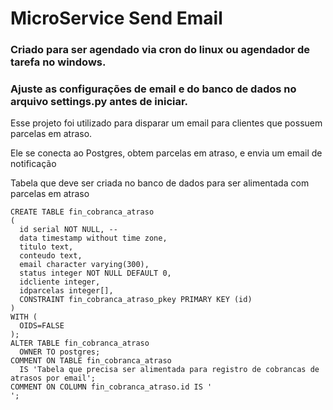 # MicroService Send Email

### Criado para ser agendado via cron do linux ou agendador de tarefa no windows.

### Ajuste as configurações de email e do banco de dados no arquivo settings.py antes de iniciar.


Esse projeto foi utilizado para disparar um email para clientes que possuem parcelas em atraso.

Ele se conecta ao Postgres, obtem parcelas em atraso, e envia um email de notificação

Tabela que deve ser criada no banco de dados para ser alimentada com parcelas em atraso 

```
CREATE TABLE fin_cobranca_atraso
(
  id serial NOT NULL, -- 
  data timestamp without time zone,
  titulo text,
  conteudo text,
  email character varying(300),
  status integer NOT NULL DEFAULT 0,
  idcliente integer,
  idparcelas integer[],
  CONSTRAINT fin_cobranca_atraso_pkey PRIMARY KEY (id)
)
WITH (
  OIDS=FALSE
);
ALTER TABLE fin_cobranca_atraso
  OWNER TO postgres;
COMMENT ON TABLE fin_cobranca_atraso
  IS 'Tabela que precisa ser alimentada para registro de cobrancas de atrasos por email';
COMMENT ON COLUMN fin_cobranca_atraso.id IS '
';
```
